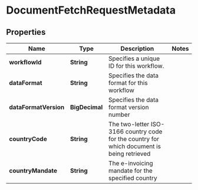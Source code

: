 

# DocumentFetchRequestMetadata


## Properties

| Name | Type | Description | Notes |
|------------ | ------------- | ------------- | -------------|
|**workflowId** | **String** | Specifies a unique ID for this workflow. |  |
|**dataFormat** | **String** | Specifies the data format for this workflow |  |
|**dataFormatVersion** | **BigDecimal** | Specifies the data format version number |  |
|**countryCode** | **String** | The two-letter ISO-3166 country code for the country for which document is being retrieved |  |
|**countryMandate** | **String** | The e-invoicing mandate for the specified country |  |



